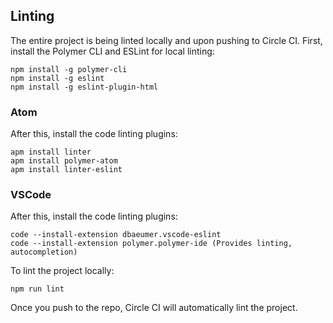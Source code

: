 ## Linting

The entire project is being linted locally and upon pushing to Circle CI. First, install the Polymer CLI and ESLint for local linting:

```
npm install -g polymer-cli
npm install -g eslint
npm install -g eslint-plugin-html
```

### Atom
After this, install the code linting plugins:
```
apm install linter
apm install polymer-atom
apm install linter-eslint
```

### VSCode
After this, install the code linting plugins:
```
code --install-extension dbaeumer.vscode-eslint
code --install-extension polymer.polymer-ide (Provides linting, autocompletion)
```

To lint the project locally:
```
npm run lint
```
Once you push to the repo, Circle CI will automatically lint the project.
